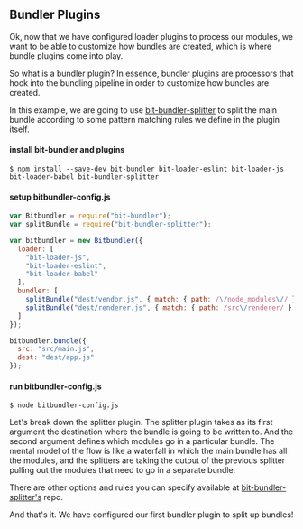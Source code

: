 ## Bundler Plugins

Ok, now that we have configured loader plugins to process our modules, we want to be able to customize how bundles are created, which is where bundle plugins come into play.

So what is a bundler plugin? In essence, bundler plugins are processors that hook into the bundling pipeline in order to customize how bundles are created.

In this example, we are going to use [bit-bundler-splitter](https://github.com/MiguelCastillo/bit-bundler-splitter) to split the main bundle according to some pattern matching rules we define in the plugin itself.

#### install bit-bundler and plugins

```
$ npm install --save-dev bit-bundler bit-loader-eslint bit-loader-js bit-loader-babel bit-bundler-splitter
```

#### setup bitbundler-config.js

``` javascript
var Bitbundler = require("bit-bundler");
var splitBundle = require("bit-bundler-splitter");

var bitbundler = new Bitbundler({
  loader: [
    "bit-loader-js",
    "bit-loader-eslint",
    "bit-loader-babel"
  ],
  bundler: [
    splitBundle("dest/vendor.js", { match: { path: /\/node_modules\// } }),
    splitBundle("dest/renderer.js", { match: { path: /src\/renderer/ } })
  ]
});

bitbundler.bundle({
  src: "src/main.js",
  dest: "dest/app.js"
});
```

#### run bitbundler-config.js

```
$ node bitbundler-config.js
```

Let's break down the splitter plugin. The splitter plugin takes as its first argument the destination where the bundle is going to be written to. And the second argument defines which modules go in a particular bundle. The mental model of the flow is like a waterfall in which the main bundle has all the modules, and the splitters are taking the output of the previous splitter pulling out the modules that need to go in a separate bundle.

There are other options and rules you can specify available at [bit-bundler-splitter's](https://github.com/MiguelCastillo/bit-bundler-splitter) repo.

And that's it. We have configured our first bundler plugin to split up bundles!
